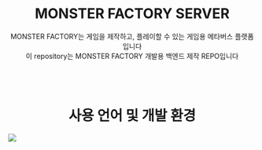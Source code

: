 
<h1 align=center> MONSTER FACTORY SERVER </h1>
<div align=center> MONSTER FACTORY는 게임을 제작하고, 플레이할 수 있는 게임용 메타버스 플랫폼입니다 </div>
<div align=center> 이 repository는 MONSTER FACTORY 개발용 백엔드 제작 REPO입니다 </div>

<br/>
<br/>
<br/>
<h1 align=center> 사용 언어 및 개발 환경 </h1>
<img src="https://img.shields.io/badge/JavaScript-F7DF1E?style=flat-square&logo=javascript&logoColor=white"/>
